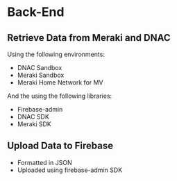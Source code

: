 # Back-End
## Retrieve Data from Meraki and DNAC
Using the following environments:
- DNAC Sandbox
- Meraki Sandbox
- Meraki Home Network for MV

And the using the following libraries:
- Firebase-admin
- DNAC SDK
- Meraki SDK

## Upload Data to Firebase
- Formatted in JSON
- Uploaded using firebase-admin SDK
